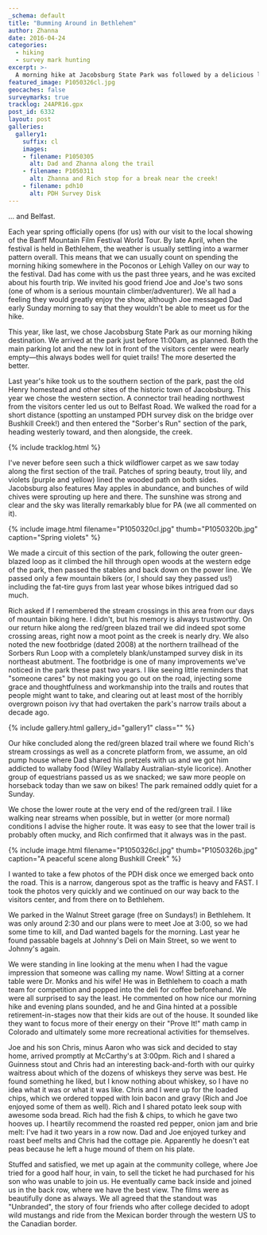 ```yaml
---
_schema: default
title: "Bumming Around in Bethlehem"
author: Zhanna
date: 2016-04-24
categories:
  - hiking
  - survey mark hunting
excerpt: >-
  A morning hike at Jacobsburg State Park was followed by a delicious lunch in Bethlehem and a film festival!
featured_image: P1050326cl.jpg
geocaches: false
surveymarks: true
tracklog: 24APR16.gpx
post_id: 6332
layout: post        
galleries:
  gallery1:
    suffix: cl
    images:
    - filename: P1050305
      alt: Dad and Zhanna along the trail
    - filename: P1050311
      alt: Zhanna and Rich stop for a break near the creek!
    - filename: pdh10
      alt: PDH Survey Disk
---
```


... and Belfast.

Each year spring officially opens (for us) with our visit to the local showing of the Banff Mountain Film Festival World Tour. By late April, when the festival is held in Bethlehem, the weather is usually settling into a warmer pattern overall. This means that we can usually count on spending the morning hiking somewhere in the Poconos or Lehigh Valley on our way to the festival. Dad has come with us the past three years, and he was excited about his fourth trip. We invited his good friend Joe and Joe's two sons (one of whom is a serious mountain climber/adventurer). We all had a feeling they would greatly enjoy the show, although Joe messaged Dad early Sunday morning to say that they wouldn't be able to meet us for the hike.

This year, like last, we chose Jacobsburg State Park as our morning hiking destination. We arrived at the park just before 11:00am, as planned. Both the main parking lot and the new lot in front of the visitors center were nearly empty—this always bodes well for quiet trails! The more deserted the better.

Last year's hike took us to the southern section of the park, past the old Henry homestead and other sites of the historic town of Jacobsburg. This year we chose the western section. A connector trail heading northwest from the visitors center led us out to Belfast Road. We walked the road for a short distance (spotting an unstamped PDH survey disk on the bridge over Bushkill Creek!) and then entered the "Sorber's Run" section of the park, heading westerly toward, and then alongside, the creek. 

{% include tracklog.html %}

I've never before seen such a thick wildflower carpet as we saw today along the first section of the trail. Patches of spring beauty, trout lily, and violets (purple and yellow) lined the wooded path on both sides. Jacobsburg also features May apples in abundance, and bunches of wild chives were sprouting up here and there. The sunshine was strong and clear and the sky was literally remarkably blue for PA (we all commented on it).

{% include image.html filename="P1050320cl.jpg" thumb="P1050320b.jpg" caption="Spring violets" %}

We made a circuit of this section of the park, following the outer green-blazed loop as it climbed the hill through open woods at the western edge of the park, then passed the stables and back down on the power line. We passed only a few mountain bikers (or, I should say they passed us!) including the fat-tire guys from last year whose bikes intrigued dad so much. 

Rich asked if I remembered the stream crossings in this area from our days of mountain biking here. I didn't, but his memory is always trustworthy. On our return hike along the red/green blazed trail we did indeed spot some crossing areas, right now a moot point as the creek is nearly dry.  We also noted the new footbridge (dated 2008) at the northern trailhead of the Sorbers Run Loop with a completely blank/unstamped survey disk in its northeast abutment. The footbridge is one of many improvements we've noticed in the park these past two years. I like seeing little reminders that "someone cares" by not making you go out on the road, injecting some grace and thoughtfulness and workmanship into the trails and routes that people might want to take, and clearing out at least most of the horribly overgrown poison ivy that had overtaken the park's narrow trails about a decade ago.

{% include gallery.html gallery_id="gallery1" class="" %}

Our hike concluded along the red/green blazed trail where we found Rich's stream crossings as well as a concrete platform from, we assume, an old pump house where Dad shared his pretzels with us and we got him addicted to wallaby food (Wiley Wallaby Australian-style licorice). Another group of equestrians passed us as we snacked; we saw more people on horseback today than we saw on bikes! The park remained oddly quiet for a Sunday. 

We chose the lower route at the very end of the red/green trail. I like walking near streams when possible, but in wetter (or more normal) conditions I advise the higher route. It was easy to see that the lower trail is probably often mucky, and Rich confirmed that it always was in the past.

{% include image.html filename="P1050326cl.jpg" thumb="P1050326b.jpg" caption="A peaceful scene along Bushkill Creek" %}

I wanted to take a few photos of the PDH disk once we emerged back onto the road. This is a narrow, dangerous spot as the traffic is heavy and FAST. I took the photos very quickly and we continued on our way back to the visitors center, and from there on to Bethlehem.

We parked in the Walnut Street garage (free on Sundays!) in Bethlehem. It was only around 2:30 and our plans were to meet Joe at 3:00, so we had some time to kill, and Dad wanted bagels for the morning. Last year he found passable bagels at Johnny's Deli on Main Street, so we went to Johnny's again. 

We were standing in line looking at the menu when I had the vague impression that someone was calling my name. Wow! Sitting at a corner table were Dr. Monks and his wife! He was in Bethlehem to coach a math team for competition and popped into the deli for coffee beforehand. We were all surprised to say the least. He commented on how nice our morning hike and evening plans sounded, and he and Gina hinted at a possible retirement-in-stages now that their kids are out of the house. It sounded like they want to focus more of their energy on their "Prove It!" math camp in Colorado and ultimately some more recreational activities for themselves. 

Joe and his son Chris, minus Aaron who was sick and decided to stay home, arrived promptly at McCarthy's at 3:00pm. Rich and I shared a Guinness stout and Chris had an interesting back-and-forth with our quirky waitress about which of the dozens of whiskeys they serve was best. He found something he liked, but I know nothing about whiskey, so I have no idea what it was or what it was like. Chris and I were up for the loaded chips, which we ordered topped with loin bacon and gravy (Rich and Joe enjoyed some of them as well). Rich and I shared potato leek soup with awesome soda bread. Rich had the fish & chips, to which he gave two hooves up. I heartily recommend the roasted red pepper, onion jam and brie melt: I've had it two years in a row now. Dad and Joe enjoyed turkey and roast beef melts and Chris had the cottage pie. Apparently he doesn't eat peas because he left a huge mound of them on his plate.

Stuffed and satisfied, we met up again at the community college, where Joe tried for a good half hour, in vain, to sell the ticket he had purchased for his son who was unable to join us. He eventually came back inside and joined us in the back row, where we have the best view. The films were as beautifully done as always. We all agreed that the standout was "Unbranded", the story of four friends who after college decided to adopt wild mustangs and ride from the Mexican border through the western US to the Canadian border. 





